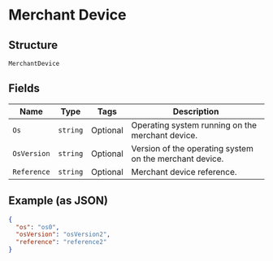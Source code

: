 
# Merchant Device

## Structure

`MerchantDevice`

## Fields

| Name | Type | Tags | Description |
|  --- | --- | --- | --- |
| `Os` | `string` | Optional | Operating system running on the merchant device. |
| `OsVersion` | `string` | Optional | Version of the operating system on the merchant device. |
| `Reference` | `string` | Optional | Merchant device reference. |

## Example (as JSON)

```json
{
  "os": "os0",
  "osVersion": "osVersion2",
  "reference": "reference2"
}
```

